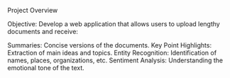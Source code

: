 Project Overview

Objective: Develop a web application that allows users to upload lengthy documents and receive:

Summaries: Concise versions of the documents.
Key Point Highlights: Extraction of main ideas and topics.
Entity Recognition: Identification of names, places, organizations, etc.
Sentiment Analysis: Understanding the emotional tone of the text.
